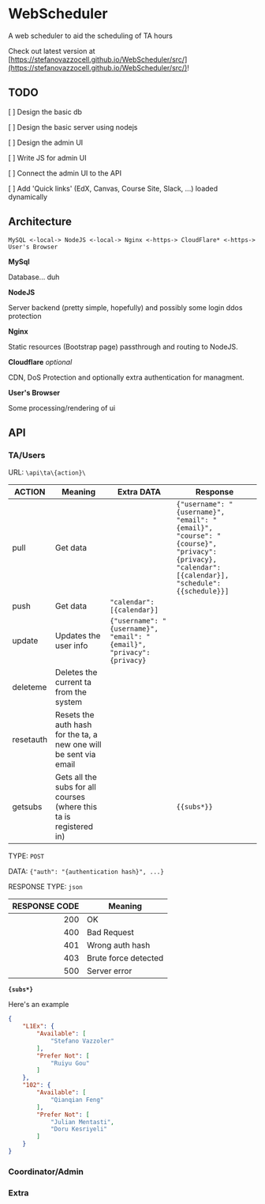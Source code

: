 # WebScheduler
A web scheduler to aid the scheduling of TA hours

Check out latest version at [https://stefanovazzocell.github.io/WebScheduler/src/](https://stefanovazzocell.github.io/WebScheduler/src/)!

## TODO

[ ] Design the basic db

[ ] Design the basic server using nodejs

[ ] Design the admin UI

[ ] Write JS for admin UI

[ ] Connect the admin UI to the API

[ ] Add 'Quick links' (EdX, Canvas, Course Site, Slack, ...) loaded dynamically

## Architecture

`MySQL <-local-> NodeJS <-local-> Nginx <-https-> CloudFlare* <-https-> User's Browser`

**MySql**

Database... duh

**NodeJS**

Server backend (pretty simple, hopefully) and possibly some login ddos protection

**Nginx**

Static resources (Bootstrap page) passthrough and routing to NodeJS.

**Cloudflare** _optional_

CDN, DoS Protection and optionally extra authentication for managment.

**User's Browser**

Some processing/rendering of ui

## API

### TA/Users

URL: `\api\ta\{action}\`

| ACTION | Meaning | Extra DATA | Response |
| ------ | ------- | ---------- | -------- |
| pull   | Get data |   | `{"username": "{username}", "email": "{email}", "course": "{course}", "privacy": {privacy}, "calendar": [{calendar}], "schedule": {{schedule}}]` |
| push   | Get data | `"calendar": [{calendar}]` |   |
| update | Updates the user info | `{"username": "{username}", "email": "{email}", "privacy": {privacy}`  |   |
| deleteme | Deletes the current ta from the system |   |   |
| resetauth | Resets the auth hash for the ta, a new one will be sent via email |   |   |
| getsubs | Gets all the subs for all courses (where this ta is registered in) |   | `{{subs*}}` |

TYPE: `POST`

DATA: `{"auth": "{authentication hash}", ...}`

RESPONSE TYPE: `json`

| RESPONSE CODE | Meaning |
| ------------: | ------- |
|           200 | OK |
|           400 | Bad Request |
|           401 | Wrong auth hash |
|           403 | Brute force detected |
|           500 | Server error |


**`{subs*}`**

Here's an example

```json
{
	"L1Ex": {
		"Available": [
			"Stefano Vazzoler"
		],
		"Prefer Not": [
			"Ruiyu Gou"
		]
	},
	"102": {
		"Available": [
			"Qianqian Feng"
		],
		"Prefer Not": [
			"Julian Mentasti",
			"Doru Kesriyeli"
		]
	}
}
```

### Coordinator/Admin



### Extra
